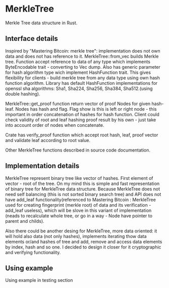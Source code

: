 # MerkleTree

Merkle Tree data structure in Rust.
## Interface details
Inspired by "Mastering Bitcoin: merkle tree": implementation does not
own data and does not has reference to it.
MerkleTree::from_vec builds Merkle tree. Function accept reference to data of
any type which implements ByteEncodable trait - converting to Vec<u8> dump. Also
has generic parameter for hash algorithm type wich implement HashFunction trait.
This gives flexibility for clients - build merkle tree from any data type using
own hash function algorithm. Library has default HashFunction implementations for
openssl sha algorithms: Sha1, Sha224, Sha256, Sha384, Sha512.(using double hashing).

MerkleTree::get_proof function return vector of proof Nodes for given hash-leaf.
Nodes has hash and flag. Flag show is this is left or right node -
this important in order concatenation of hashes for hash function.
Client could check validity of root and leaf hashing proof result by his own -
just take into account order of nodes when concatenate.

Crate has verify_proof function which accept root hash, leaf, proof vector
and validate leaf according to root value.

Other MerkleTree functions described in source code documentation.

## Implementation details
MerkleTree represent binary tree like vector of hashes.
First element of vector - root of the tree. On my mind this is simple
and fast representation of binary tree for MerkleTree data structure. Because MerkleTree does
not need self balancing (this is not sorted binary search tree) and API does not
have add_leaf functionality(referenced to Mastering Bitcoin : MerkleTree used
for creating fingerprint (merkle root) of data and its verification - add_leaf useless),
which will be slove in this variant of implementation (neads to recalculate whole tree,
or go in a way - Node have pointer to parent and childs).

Also there could be another desing for MerkleTree, more data oriented:
it will hold also data (not only hashes), implements iterating thow data elements or/and hashes of tree
and add, remove and access data elements by index, hash and so one. I decided to design
it closer for it cryptographic and verifying functionality.

## Using example
Using example in testing section